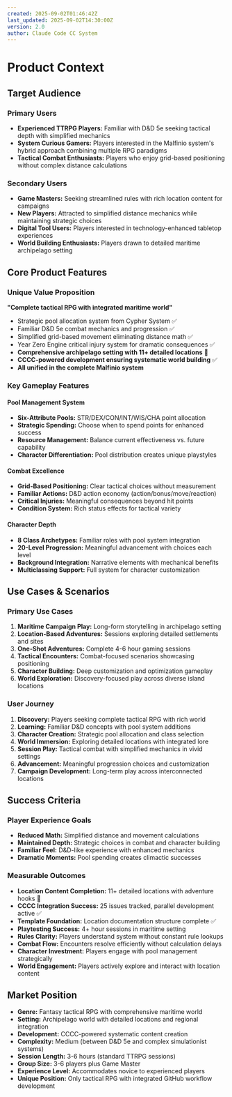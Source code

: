 ```yaml
---
created: 2025-09-02T01:46:42Z
last_updated: 2025-09-02T14:30:00Z
version: 2.0
author: Claude Code CC System
---
```


# Product Context

## Target Audience

### Primary Users
- **Experienced TTRPG Players:** Familiar with D&D 5e seeking tactical depth with simplified mechanics
- **System Curious Gamers:** Players interested in the Malfinio system's hybrid approach combining multiple RPG paradigms
- **Tactical Combat Enthusiasts:** Players who enjoy grid-based positioning without complex distance calculations

### Secondary Users
- **Game Masters:** Seeking streamlined rules with rich location content for campaigns
- **New Players:** Attracted to simplified distance mechanics while maintaining strategic choices
- **Digital Tool Users:** Players interested in technology-enhanced tabletop experiences
- **World Building Enthusiasts:** Players drawn to detailed maritime archipelago setting

## Core Product Features

### Unique Value Proposition
**"Complete tactical RPG with integrated maritime world"**
- Strategic pool allocation system from Cypher System ✅
- Familiar D&D 5e combat mechanics and progression ✅
- Simplified grid-based movement eliminating distance math ✅
- Year Zero Engine critical injury system for dramatic consequences ✅
- **Comprehensive archipelago setting with 11+ detailed locations** 🔄
- **CCCC-powered development ensuring systematic world building** ✅
- **All unified in the complete Malfinio system**

### Key Gameplay Features

#### Pool Management System
- **Six-Attribute Pools:** STR/DEX/CON/INT/WIS/CHA point allocation
- **Strategic Spending:** Choose when to spend points for enhanced success
- **Resource Management:** Balance current effectiveness vs. future capability
- **Character Differentiation:** Pool distribution creates unique playstyles

#### Combat Excellence
- **Grid-Based Positioning:** Clear tactical choices without measurement
- **Familiar Actions:** D&D action economy (action/bonus/move/reaction)
- **Critical Injuries:** Meaningful consequences beyond hit points
- **Condition System:** Rich status effects for tactical variety

#### Character Depth
- **8 Class Archetypes:** Familiar roles with pool system integration
- **20-Level Progression:** Meaningful advancement with choices each level
- **Background Integration:** Narrative elements with mechanical benefits
- **Multiclassing Support:** Full system for character customization

## Use Cases & Scenarios

### Primary Use Cases
1. **Maritime Campaign Play:** Long-form storytelling in archipelago setting
2. **Location-Based Adventures:** Sessions exploring detailed settlements and sites
3. **One-Shot Adventures:** Complete 4-6 hour gaming sessions
4. **Tactical Encounters:** Combat-focused scenarios showcasing positioning
5. **Character Building:** Deep customization and optimization gameplay
6. **World Exploration:** Discovery-focused play across diverse island locations

### User Journey
1. **Discovery:** Players seeking complete tactical RPG with rich world
2. **Learning:** Familiar D&D concepts with pool system additions
3. **Character Creation:** Strategic pool allocation and class selection
4. **World Immersion:** Exploring detailed locations with integrated lore
5. **Session Play:** Tactical combat with simplified mechanics in vivid settings
6. **Advancement:** Meaningful progression choices and customization
7. **Campaign Development:** Long-term play across interconnected locations

## Success Criteria

### Player Experience Goals
- **Reduced Math:** Simplified distance and movement calculations
- **Maintained Depth:** Strategic choices in combat and character building
- **Familiar Feel:** D&D-like experience with enhanced mechanics
- **Dramatic Moments:** Pool spending creates climactic successes

### Measurable Outcomes
- **Location Content Completion:** 11+ detailed locations with adventure hooks 🔄
- **CCCC Integration Success:** 25 issues tracked, parallel development active ✅
- **Template Foundation:** Location documentation structure complete ✅
- **Playtesting Success:** 4+ hour sessions in maritime setting
- **Rules Clarity:** Players understand system without constant rule lookups
- **Combat Flow:** Encounters resolve efficiently without calculation delays
- **Character Investment:** Players engage with pool management strategically
- **World Engagement:** Players actively explore and interact with location content

## Market Position
- **Genre:** Fantasy tactical RPG with comprehensive maritime world
- **Setting:** Archipelago world with detailed locations and regional integration
- **Development:** CCCC-powered systematic content creation
- **Complexity:** Medium (between D&D 5e and complex simulationist systems)
- **Session Length:** 3-6 hours (standard TTRPG sessions)
- **Group Size:** 3-6 players plus Game Master
- **Experience Level:** Accommodates novice to experienced players
- **Unique Position:** Only tactical RPG with integrated GitHub workflow development